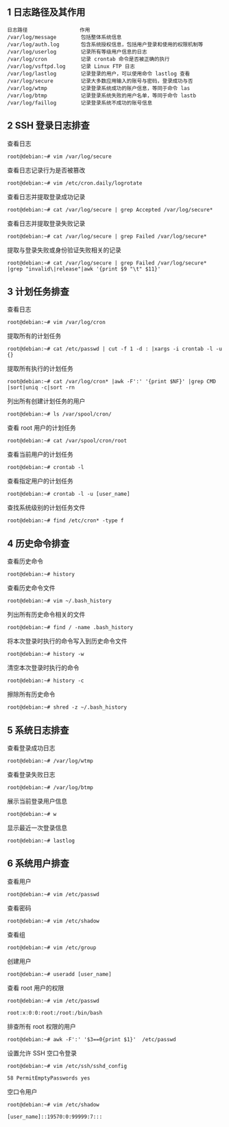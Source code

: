 ## 1 日志路径及其作用

```
日志路径                 作用
/var/log/message        包括整体系统信息
/var/log/auth.log       包含系统授权信息，包括用户登录和使用的权限机制等
/var/log/userlog        记录所有等级用户信息的日志
/var/log/cron           记录 crontab 命令是否被正确的执行
/var/log/vsftpd.log     记录 Linux FTP 日志
/var/log/lastlog        记录登录的用户，可以使用命令 lastlog 查看
/var/log/secure         记录大多数应用输入的账号与密码，登录成功与否
/var/log/wtmp           记录登录系统成功的账户信息，等同于命令 las
/var/log/btmp           记录登录系统失败的用户名单，等同于命令 lastb
/var/log/faillog        记录登录系统不成功的账号信息
```

## 2 SSH 登录日志排查

查看日志

```shell
root@debian:~# vim /var/log/secure
```

查看日志记录行为是否被篡改

```shell
root@debian:~# vim /etc/cron.daily/logrotate
```

查看日志并提取登录成功记录

```shell
root@debian:~# cat /var/log/secure | grep Accepted /var/log/secure*
```

查看日志并提取登录失败记录

```shell
root@debian:~# cat /var/log/secure | grep Failed /var/log/secure*
```

提取与登录失败或身份验证失败相关的记录

```shell
root@debian:~# cat /var/log/secure | grep Failed /var/log/secure* |grep "invalid\|release"|awk '{print $9 "\t" $11}'
```

## 3 计划任务排查

查看日志

```shell
root@debian:~# vim /var/log/cron
```

提取所有的计划任务

```shell
root@debian:~# cat /etc/passwd | cut -f 1 -d : |xargs -i crontab -l -u {}
```

提取所有执行的计划任务

```shell
root@debian:~# cat /var/log/cron* |awk -F':' '{print $NF}' |grep CMD |sort|uniq -c|sort -rn
```

列出所有创建计划任务的用户

```shell
root@debian:~# ls /var/spool/cron/
```

查看 root 用户的计划任务

```shell
root@debian:~# cat /var/spool/cron/root
```

查看当前用户的计划任务

```shell
root@debian:~# crontab -l
```

查看指定用户的计划任务

```shell
root@debian:~# crontab -l -u [user_name]
```

查找系统级别的计划任务文件

```shell
root@debian:~# find /etc/cron* -type f
```

## 4 历史命令排查

查看历史命令

```shell
root@debian:~# history
```

查看历史命令文件

```shell
root@debian:~# vim ~/.bash_history
```

列出所有历史命令相关的文件

```shell
root@debian:~# find / -name .bash_history
```

将本次登录时执行的命令写入到历史命令文件

```shell
root@debian:~# history -w
```

清空本次登录时执行的命令

```
root@debian:~# history -c
```

擦除所有历史命令

```
root@debian:~# shred -z ~/.bash_history
```

## 5 系统日志排查

查看登录成功日志

```shell
root@debian:~# /var/log/wtmp
```

查看登录失败日志

```shell
root@debian:~# /var/log/btmp
```

展示当前登录用户信息

```shell
root@debian:~# w
```

显示最近一次登录信息

```shell
root@debian:~# lastlog
```

## 6 系统用户排查

查看用户

```shell
root@debian:~# vim /etc/passwd
```

查看密码

```shell
root@debian:~# vim /etc/shadow
```

查看组

```shell
root@debian:~# vim /etc/group
```

创建用户

```shell
root@debian:~# useradd [user_name]
```

查看 root 用户的权限 

```shell
root@debian:~# vim /etc/passwd
```

```shell
root:x:0:0:root:/root:/bin/bash
```

排查所有 root 权限的用户

```shell
root@debian:~# awk -F':' '$3==0{print $1}'  /etc/passwd
```

设置允许 SSH 空口令登录 

```shell
root@debian:~# vim /etc/ssh/sshd_config
```

```
58 PermitEmptyPasswords yes
```

空口令用户

```shell
root@debian:~# vim /etc/shadow
```

```
[user_name]::19570:0:99999:7:::
```

